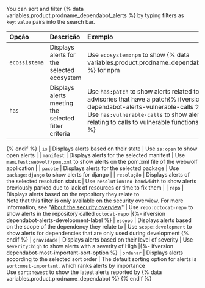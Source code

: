 You can sort and filter {% data variables.product.prodname_dependabot_alerts %} by typing filters as `key:value` pairs into the search bar.

| Opção         | Descrição                                                                                                                                                                                                                                            | Exemplo                                                                                                                                                                                                                                  |
|:------------- |:---------------------------------------------------------------------------------------------------------------------------------------------------------------------------------------------------------------------------------------------------- |:---------------------------------------------------------------------------------------------------------------------------------------------------------------------------------------------------------------------------------------- |
| `ecossistema` | Displays alerts for the selected ecosystem                                                                                                                                                                                                           | Use `ecosystem:npm` to show {% data variables.product.prodname_dependabot_alerts %} for npm |{% ifversion fpt or ghec or ghes > 3.5 or ghae-issue-7891 %}
| `has`         | Displays alerts meeting the selected filter criteria                                                                                                                                                                                                 | Use `has:patch` to show alerts related to advisories that have a patch{% ifversion dependabot-alerts-vulnerable-calls %}</br>Use `has:vulnerable-calls` to show alerts relating to calls to vulnerable functions{% endif %} 
{% endif %}
| `is`          | Displays alerts based on their state                                                                                                                                                                                                                 | Use `is:open` to show open alerts                                                                                                                                                                                                        |
| `manifest`    | Displays alerts for the selected manifest                                                                                                                                                                                                            | Use `manifest:webwolf/pom.xml` to show alerts on the pom.xml file of the webwolf application                                                                                                                                             |
| `pacote`      | Displays alerts for the selected package                                                                                                                                                                                                             | Use `package:django` to show alerts for django                                                                                                                                                                                           |
| `resolução`   | Displays alerts of the selected resolution status                                                                                                                                                                                                    | Use `resolution:no-bandwidth` to show alerts previously parked due to lack of resources or time to fix them                                                                                                                              |
| `repo`        | Displays alerts based on the repository they relate to</br>Note that this filter is only available on the security overview. For more information, see "[About the security overview](/code-security/security-overview/about-the-security-overview)" | Use `repo:octocat-repo` to show alerts in the repository called `octocat-repo` |{%- ifversion dependabot-alerts-development-label %}
| `escopo`      | Displays alerts based on the scope of the dependency they relate to                                                                                                                                                                                  | Use `scope:development` to show alerts for dependencies that are only used during development 
{% endif %}
| `gravidade`   | Displays alerts based on their level of severity                                                                                                                                                                                                     | Use `severity:high` to show alerts with a severity of High |{%- ifversion dependabot-most-important-sort-option %}
| `ordenar`     | Displays alerts according to the selected sort order                                                                                                                                                                                                 | The default sorting option for alerts is `sort:most-important`, which ranks alerts by importance</br>Use `sort:newest` to show the latest alerts reported by {% data variables.product.prodname_dependabot %} 
{% endif %}

